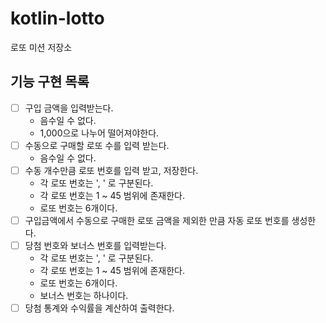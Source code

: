 # kotlin-lotto
로또 미션 저장소

## 기능 구현 목록

- [ ] 구입 금액을 입력받는다.
  - 음수일 수 없다.
  - 1,000으로 나누어 떨어져야한다.
- [ ] 수동으로 구매할 로또 수를 입력 받는다.
  - 음수일 수 없다.
- [ ] 수동 개수만큼 로또 번호를 입력 받고, 저장한다.
  - 각 로또 번호는 ', ' 로 구분된다. 
  - 각 로또 번호는 1 ~ 45 범위에 존재한다.
  - 로또 번호는 6개이다.
- [ ] 구입금액에서 수동으로 구매한 로또 금액을 제외한 만큼 자동 로또 번호를 생성한다.
- [ ] 당첨 번호와 보너스 번호를 입력받는다.
  - 각 로또 번호는 ', ' 로 구분된다.
  - 각 로또 번호는 1 ~ 45 범위에 존재한다.
  - 로또 번호는 6개이다.
  - 보너스 번호는 하나이다.
- [ ] 당첨 통계와 수익률을 계산하여 출력한다.
